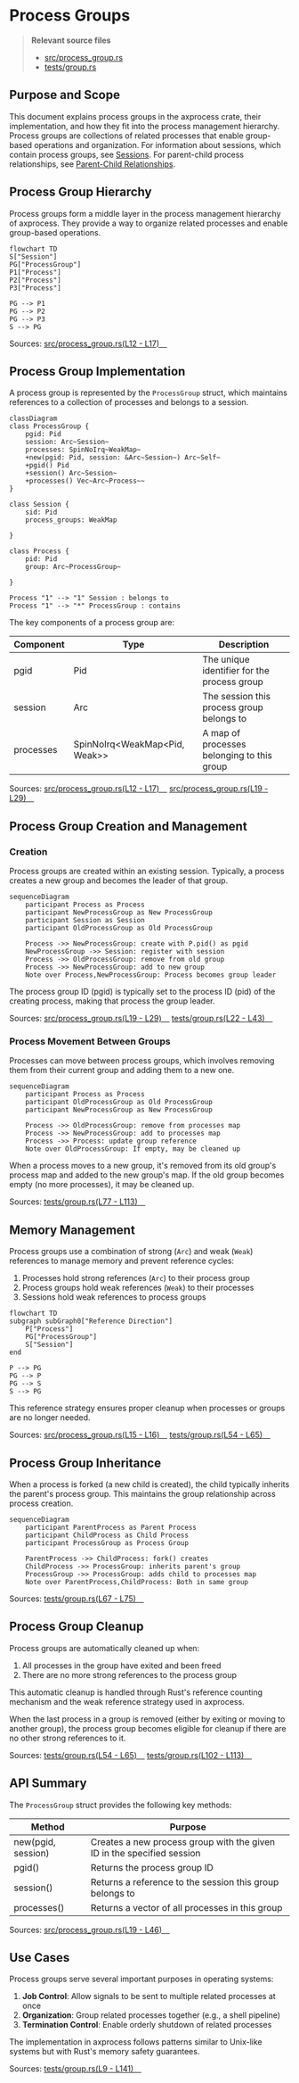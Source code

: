 # Process Groups

> **Relevant source files**
> * [src/process_group.rs](https://github.com/Starry-OS/axprocess/blob/57d44806/src/process_group.rs)
> * [tests/group.rs](https://github.com/Starry-OS/axprocess/blob/57d44806/tests/group.rs)

## Purpose and Scope

This document explains process groups in the axprocess crate, their implementation, and how they fit into the process management hierarchy. Process groups are collections of related processes that enable group-based operations and organization. For information about sessions, which contain process groups, see [Sessions](/Starry-OS/axprocess/3.2-sessions). For parent-child process relationships, see [Parent-Child Relationships](/Starry-OS/axprocess/2.3-parent-child-relationships).

## Process Group Hierarchy

Process groups form a middle layer in the process management hierarchy of axprocess. They provide a way to organize related processes and enable group-based operations.

```mermaid
flowchart TD
S["Session"]
PG["ProcessGroup"]
P1["Process"]
P2["Process"]
P3["Process"]

PG --> P1
PG --> P2
PG --> P3
S --> PG
```

Sources: [src/process_group.rs(L12 - L17)&emsp;](https://github.com/Starry-OS/axprocess/blob/57d44806/src/process_group.rs#L12-L17)

## Process Group Implementation

A process group is represented by the `ProcessGroup` struct, which maintains references to a collection of processes and belongs to a session.

```mermaid
classDiagram
class ProcessGroup {
    pgid: Pid
    session: Arc~Session~
    processes: SpinNoIrq~WeakMap~
    +new(pgid: Pid, session: &Arc~Session~) Arc~Self~
    +pgid() Pid
    +session() Arc~Session~
    +processes() Vec~Arc~Process~~
}

class Session {
    sid: Pid
    process_groups: WeakMap
    
}

class Process {
    pid: Pid
    group: Arc~ProcessGroup~
    
}

Process "1" --> "1" Session : belongs to
Process "1" --> "*" ProcessGroup : contains
```

The key components of a process group are:

|Component|Type|Description|
| --- | --- | --- |
|pgid|Pid|The unique identifier for the process group|
|session|Arc<Session>|The session this process group belongs to|
|processes|SpinNoIrq<WeakMap<Pid, Weak<Process>>>|A map of processes belonging to this group|

Sources: [src/process_group.rs(L12 - L17)&emsp;](https://github.com/Starry-OS/axprocess/blob/57d44806/src/process_group.rs#L12-L17) [src/process_group.rs(L19 - L29)&emsp;](https://github.com/Starry-OS/axprocess/blob/57d44806/src/process_group.rs#L19-L29)

## Process Group Creation and Management

### Creation

Process groups are created within an existing session. Typically, a process creates a new group and becomes the leader of that group.

```mermaid
sequenceDiagram
    participant Process as Process
    participant NewProcessGroup as New ProcessGroup
    participant Session as Session
    participant OldProcessGroup as Old ProcessGroup

    Process ->> NewProcessGroup: create with P.pid() as pgid
    NewProcessGroup ->> Session: register with session
    Process ->> OldProcessGroup: remove from old group
    Process ->> NewProcessGroup: add to new group
    Note over Process,NewProcessGroup: Process becomes group leader
```

The process group ID (pgid) is typically set to the process ID (pid) of the creating process, making that process the group leader.

Sources: [src/process_group.rs(L19 - L29)&emsp;](https://github.com/Starry-OS/axprocess/blob/57d44806/src/process_group.rs#L19-L29) [tests/group.rs(L22 - L43)&emsp;](https://github.com/Starry-OS/axprocess/blob/57d44806/tests/group.rs#L22-L43)

### Process Movement Between Groups

Processes can move between process groups, which involves removing them from their current group and adding them to a new one.

```mermaid
sequenceDiagram
    participant Process as Process
    participant OldProcessGroup as Old ProcessGroup
    participant NewProcessGroup as New ProcessGroup

    Process ->> OldProcessGroup: remove from processes map
    Process ->> NewProcessGroup: add to processes map
    Process ->> Process: update group reference
    Note over OldProcessGroup: If empty, may be cleaned up
```

When a process moves to a new group, it's removed from its old group's process map and added to the new group's map. If the old group becomes empty (no more processes), it may be cleaned up.

Sources: [tests/group.rs(L77 - L113)&emsp;](https://github.com/Starry-OS/axprocess/blob/57d44806/tests/group.rs#L77-L113)

## Memory Management

Process groups use a combination of strong (`Arc`) and weak (`Weak`) references to manage memory and prevent reference cycles:

1. Processes hold strong references (`Arc`) to their process group
2. Process groups hold weak references (`Weak`) to their processes
3. Sessions hold weak references to process groups

```mermaid
flowchart TD
subgraph subGraph0["Reference Direction"]
    P["Process"]
    PG["ProcessGroup"]
    S["Session"]
end

P --> PG
PG --> P
PG --> S
S --> PG
```

This reference strategy ensures proper cleanup when processes or groups are no longer needed.

Sources: [src/process_group.rs(L15 - L16)&emsp;](https://github.com/Starry-OS/axprocess/blob/57d44806/src/process_group.rs#L15-L16) [tests/group.rs(L54 - L65)&emsp;](https://github.com/Starry-OS/axprocess/blob/57d44806/tests/group.rs#L54-L65)

## Process Group Inheritance

When a process is forked (a new child is created), the child typically inherits the parent's process group. This maintains the group relationship across process creation.

```mermaid
sequenceDiagram
    participant ParentProcess as Parent Process
    participant ChildProcess as Child Process
    participant ProcessGroup as Process Group

    ParentProcess ->> ChildProcess: fork() creates
    ChildProcess ->> ProcessGroup: inherits parent's group
    ProcessGroup ->> ProcessGroup: adds child to processes map
    Note over ParentProcess,ChildProcess: Both in same group
```

Sources: [tests/group.rs(L67 - L75)&emsp;](https://github.com/Starry-OS/axprocess/blob/57d44806/tests/group.rs#L67-L75)

## Process Group Cleanup

Process groups are automatically cleaned up when:

1. All processes in the group have exited and been freed
2. There are no more strong references to the process group

This automatic cleanup is handled through Rust's reference counting mechanism and the weak reference strategy used in axprocess.

When the last process in a group is removed (either by exiting or moving to another group), the process group becomes eligible for cleanup if there are no other strong references to it.

Sources: [tests/group.rs(L54 - L65)&emsp;](https://github.com/Starry-OS/axprocess/blob/57d44806/tests/group.rs#L54-L65) [tests/group.rs(L102 - L113)&emsp;](https://github.com/Starry-OS/axprocess/blob/57d44806/tests/group.rs#L102-L113)

## API Summary

The `ProcessGroup` struct provides the following key methods:

|Method|Purpose|
| --- | --- |
|new(pgid, session)|Creates a new process group with the given ID in the specified session|
|pgid()|Returns the process group ID|
|session()|Returns a reference to the session this group belongs to|
|processes()|Returns a vector of all processes in this group|

Sources: [src/process_group.rs(L19 - L46)&emsp;](https://github.com/Starry-OS/axprocess/blob/57d44806/src/process_group.rs#L19-L46)

## Use Cases

Process groups serve several important purposes in operating systems:

1. **Job Control**: Allow signals to be sent to multiple related processes at once
2. **Organization**: Group related processes together (e.g., a shell pipeline)
3. **Termination Control**: Enable orderly shutdown of related processes

The implementation in axprocess follows patterns similar to Unix-like systems but with Rust's memory safety guarantees.

Sources: [tests/group.rs(L9 - L141)&emsp;](https://github.com/Starry-OS/axprocess/blob/57d44806/tests/group.rs#L9-L141)